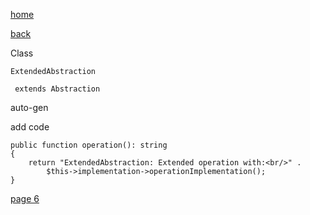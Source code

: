 [home](./page01.md)

[back](./page04.md)

Class
```
ExtendedAbstraction
```

```
 extends Abstraction
```

auto-gen

add code
```
public function operation(): string
{
    return "ExtendedAbstraction: Extended operation with:<br/>" .
        $this->implementation->operationImplementation();
}
```

[page 6](./page06.md)
